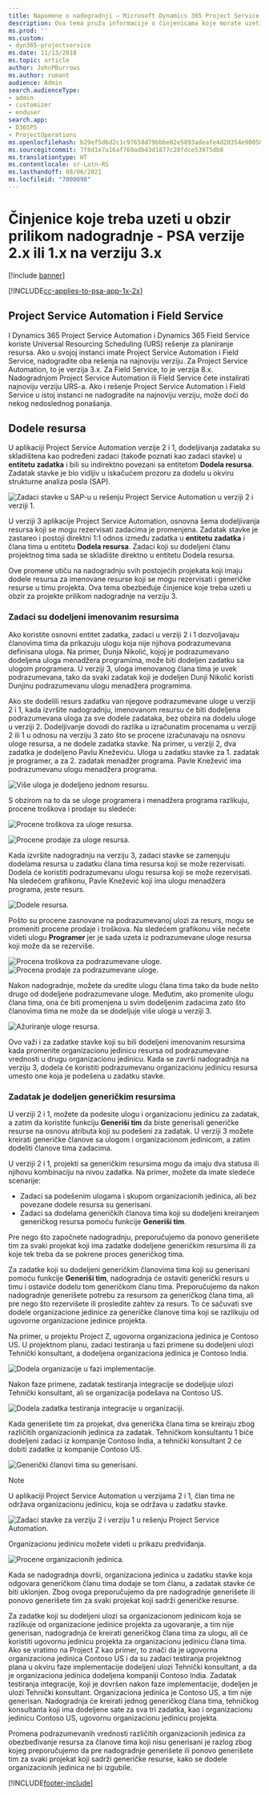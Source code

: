```yaml
---
title: Napomene o nadogradnji – Microsoft Dynamics 365 Project Service Automation verzije 2.x ili 1.x na verziju 3
description: Ova tema pruža informacije o činjenicama koje morate uzeti u obzir prilikom nadogradnje aplikacije Project Service Automation sa verzije 2.x ili 1.x na verziju 3.
ms.prod: ''
ms.custom:
- dyn365-projectservice
ms.date: 11/13/2018
ms.topic: article
author: JohnPBurrows
ms.author: rumant
audience: Admin
search.audienceType:
- admin
- customizer
- enduser
search.app:
- D365PS
- ProjectOperations
ms.openlocfilehash: b29ef5d6d2c1c97658d79bbbe82e5893adeafe4d20354e90058dde79b67cb716
ms.sourcegitcommit: 7f8d1e7a16af769adb43d1877c28fdce53975db8
ms.translationtype: HT
ms.contentlocale: sr-Latn-RS
ms.lasthandoff: 08/06/2021
ms.locfileid: "7000098"
---
```

# <a name="upgrade-considerations---psa-version-2x-or-1x-to-version-3"></a>Činjenice koje treba uzeti u obzir prilikom nadogradnje - PSA verzije 2.x ili 1.x na verziju 3.x

[!include [banner](../includes/psa-now-project-operations.md)]

[!INCLUDE[cc-applies-to-psa-app-1x-2x](../includes/cc-applies-to-psa-app-1x-2x.md)]

## <a name="project-service-automation-and-field-service"></a>Project Service Automation i Field Service
I Dynamics 365 Project Service Automation i Dynamics 365 Field Service koriste Universal Resourcing Scheduling (URS) rešenje za planiranje resursa. Ako u svojoj instanci imate Project Service Automation i Field Service, nadogradite oba rešenja na najnoviju verziju. Za Project Service Automation, to je verzija 3.x. Za Field Service, to je verzija 8.x. Nadogradnjom Project Service Automation ili Field Service ćete instalirati najnoviju verziju URS-a. Ako i rešenje Project Service Automation i Field Service u istoj instanci ne nadogradite na najnoviju verziju, može doći do nekog nedoslednog ponašanja.

## <a name="resource-assignments"></a>Dodele resursa
U aplikaciji Project Service Automation verzije 2 i 1, dodeljivanja zadataka su skladištena kao podređeni zadaci (takođe poznati kao zadaci stavke) u **entitetu zadatka** i bili su indirektno povezani sa entitetom **Dodela resursa**. Zadatak stavke je bio vidljiv u iskačućem prozoru za dodelu u okviru strukturne analiza posla (SAP).

![Zadaci stavke u SAP-u u rešenju Project Service Automation u verziji 2 i verziji 1.](media/upgrade-line-task-01.png)

U verziji 3 aplikacije Project Service Automation, osnovna šema dodeljivanja resursa koji se mogu rezervisati zadacima je promenjena. Zadatak stavke je zastareo i postoji direktni 1:1 odnos između zadatka u **entitetu zadatka** i člana tima u entitetu **Dodela resursa**. Zadaci koji su dodeljeni članu projektnog tima sada se skladište direktno u entitetu Dodela resursa.  

Ove promene utiču na nadogradnju svih postojećih projekata koji imaju dodele resursa za imenovane resurse koji se mogu rezervisati i generičke resurse u timu projekta. Ova tema obezbeđuje činjenice koje treba uzeti u obzir za projekte prilikom nadogradnje na verziju 3. 

### <a name="tasks-assigned-to-named-resources"></a>Zadaci su dodeljeni imenovanim resursima
Ako koristite osnovni entitet zadatka, zadaci u verziji 2 i 1 dozvoljavaju članovima tima da prikazuju ulogu koja nije njihova podrazumevana definisana uloga. Na primer, Dunja Nikolić, kojoj je podrazumevano dodeljena uloga menadžera programima, može biti dodeljen zadatku sa ulogom programera. U verziji 3, uloga imenovanog člana tima je uvek podrazumevana, tako da svaki zadatak koji je dodeljen Dunji Nikolić koristi Dunjinu podrazumevanu ulogu menadžera programima.

Ako ste dodelili resurs zadatku van njegove podrazumevane uloge u verziji 2 i 1, kada izvršite nadogradnju, imenovanom resursu će biti dodeljena podrazumevana uloga za sve dodele zadataka, bez obzira na dodelu uloge u verziji 2. Dodeljivanje dovodi do razlika u izračunatim procenama u verziji 2 ili 1 u odnosu na verziju 3 zato što se procene izračunavaju na osnovu uloge resursa, a ne dodele zadatka stavke. Na primer, u verziji 2, dva zadatka je dodeljeno Pavlu Kneževiću. Uloga u zadatku stavke za 1. zadatak je programer, a za 2. zadatak menadžer programa. Pavle Knežević ima podrazumevanu ulogu menadžera programa.

![Više uloga je dodeljeno jednom resursu.](media/upgrade-multiple-roles-02.png)

S obzirom na to da se uloge programera i menadžera programa razlikuju, procene troškova i prodaje su sledeće:

![Procene troškova za uloge resursa.](media/upggrade-cost-estimates-03.png)

![Procene prodaje za uloge resursa.](media/upgrade-sales-estimates-04.png)

Kada izvršite nadogradnju na verziju 3, zadaci stavke se zamenjuju dodelama resursa u zadatku člana tima resursa koji se može rezervisati. Dodela će koristiti podrazumevanu ulogu resursa koji se može rezervisati. Na sledećem grafikonu, Pavle Knežević koji ima ulogu menadžera programa, jeste resurs.

![Dodele resursa.](media/resource-assignment-v2-05.png)

Pošto su procene zasnovane na podrazumevanoj ulozi za resurs, mogu se promeniti procene prodaje i troškova. Na sledećem grafikonu više nećete videti ulogu **Programer** jer je sada uzeta iz podrazumevane uloge resursa koji može da se rezerviše.

![Procena troškova za podrazumevane uloge.](media/resource-assignment-cost-estimate-06.png)
![Procena prodaje za podrazumevane uloge.](media/resource-assignment-sales-estimate-07.png)

Nakon nadogradnje, možete da uredite ulogu člana tima tako da bude nešto drugo od dodeljene podrazumevane uloge. Međutim, ako promenite ulogu člana tima, ona će biti promenjena u svim dodeljenim zadacima zato što članovima tima ne može da se dodeljuje više uloga u verziji 3.

![Ažuriranje uloge resursa.](media/resource-role-assignment-08.png)

Ovo važi i za zadatke stavke koji su bili dodeljeni imenovanim resursima kada promenite organizacionu jedinicu resursa od podrazumevane vrednosti u drugu organizacionu jedinicu. Kada se završi nadogradnja na verziju 3, dodela će koristiti podrazumevanu organizacionu jedinicu resursa umesto one koja je podešena u zadatku stavke.

### <a name="tasks-assigned-to-generic-resources"></a>Zadatak je dodeljen generičkim resursima
U verziji 2 i 1, možete da podesite ulogu i organizacionu jedinicu za zadatak, a zatim da koristite funkciju **Generiši tim** da biste generisali generičke resurse na osnovu atributa koji su podešeni za zadatak. U verziji 3 možete kreirati generičke članove sa ulogom i organizacionom jedinicom, a zatim dodeliti članove tima zadacima.

U verziji 2 i 1, projekti sa generičkim resursima mogu da imaju dva statusa ili njihovu kombinaciju na nivou zadatka. Na primer, možete da imate sledeće scenarije:

- Zadaci sa podešenim ulogama i skupom organizacionih jedinica, ali bez povezane dodele resursa su generisani.
- Zadaci sa dodelama generičkih članova tima koji su dodeljeni kreiranjem generičkog resursa pomoću funkcije **Generiši tim**.

Pre nego što započnete nadogradnju, preporučujemo da ponovo generišete tim za svaki projekat koji ima zadatke dodeljene generičkim resursima ili za koje tek treba da se pokrene proces generičkog tima.

Za zadatke koji su dodeljeni generičkim članovima tima koji su generisani pomoću funkcije **Generiši tim**, nadogradnja će ostaviti generički resurs u timu i ostaviće dodelu tom generičkom članu tima. Preporučujemo da nakon nadogradnje generišete potrebu za resursom za generičkog člana tima, ali pre nego što rezervišete ili prosledite zahtev za resurs. To će sačuvati sve dodele organizacione jedinice za generičke članove tima koji se razlikuju od ugovorne organizacione jedinice projekta.

Na primer, u projektu Project Z, ugovorna organizaciona jedinica je Contoso US. U projektnom planu, zadaci testiranja u fazi primene su dodeljeni ulozi Tehnički konsultant, a dodeljena organizaciona jedinica je Contoso India.

![Dodela organizacije u fazi implementacije.](media/org-unit-assignment-09.png)

Nakon faze primene, zadatak testiranja integracije se dodeljuje ulozi Tehnički konsultant, ali se organizacija podešava na Contoso US.  

![Dodela zadatka testiranja integracije u organizaciji.](media/org-unit-generate-team-10.png)

Kada generišete tim za projekat, dva generička člana tima se kreiraju zbog različitih organizacionih jedinica za zadatak. Tehničkom konsultantu 1 biće dodeljeni zadaci iz kompanije Contoso India, a tehnički konsultant 2 će dobiti zadatke iz kompanije Contoso US.  

![Generički članovi tima su generisani.](media/org-unit-assignments-multiple-resources-11.png)

> [!NOTE]
> U aplikaciji Project Service Automation u verzijama 2 i 1, član tima ne održava organizacionu jedinicu, koja se održava u zadatku stavke.

![Zadaci stavke za verziju 2 i verziju 1 u rešenju Project Service Automation.](media/line-tasks-12.png)

Organizacionu jedinicu možete videti u prikazu predviđanja. 

![Procene organizacionih jedinica.](media/org-unit-estimates-view-13.png)
 
Kada se nadogradnja dovrši, organizaciona jedinica u zadatku stavke koja odgovara generičkom članu tima dodaje se tom članu, a zadatak stavke će biti uklonjen. Zbog ovoga preporučujemo da pre nadogradnje generišete ili ponovo generišete tim za svaki projekat koji sadrži generičke resurse.

Za zadatke koji su dodeljeni ulozi sa organizacionom jedinicom koja se razlikuje od organizacione jedinice projekta za ugovaranje, a tim nije generisan, nadogradnja će kreirati generičkog člana tima za ulogu, ali će koristiti ugovornu jedinicu projekta za organizacionu jedinicu člana tima. Ako se vratimo na Project Z kao primer, to znači da je ugovorna organizaciona jedinica Contoso US i da su zadaci testiranja projektnog plana u okviru faze implementacije dodeljeni ulozi Tehnički konsultant, a da je organizaciona jedinica dodeljena kompaniji Contoso India. Zadatak testiranja integracije, koji je dovršen nakon faze implementacije, dodeljen je ulozi Tehnički konsultant. Organizaciona jedinica je Contoso US, a tim nije generisan. Nadogradnja će kreirati jednog generičkog člana tima, tehničkog konsultanta koji ima dodeljene sate za sva tri zadatka, kao i organizacionu jedinicu Contoso US, ugovornu organizacionu jedinicu projekta.   
 
Promena podrazumevanih vrednosti različitih organizacionih jedinica za obezbeđivanje resursa za članove tima koji nisu generisani je razlog zbog kojeg preporučujemo da pre nadogradnje generišete ili ponovo generišete tim za svaki projekat koji sadrži generičke resurse, kako se dodele organizacionih jedinica ne bi izgubile.



[!INCLUDE[footer-include](../includes/footer-banner.md)]